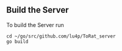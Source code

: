 ## Build the Server 
To build the Server run
```
cd ~/go/src/github.com/lu4p/ToRat_server
go build
```

